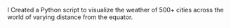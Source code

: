 I Created a Python script to visualize the weather of 500+ cities across the world of varying distance from the equator.

